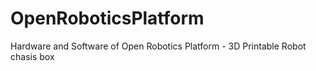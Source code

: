 # OpenRoboticsPlatform
Hardware and Software of Open Robotics Platform - 3D Printable Robot chasis box


